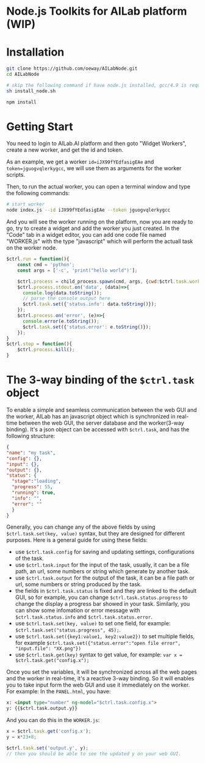 # Node.js Toolkits for AILab platform (WIP)

# Installation


```bash
git clone https://github.com/oeway/AILabNode.git
cd AILabNode

# skip the following command if have node.js installed, gcc/4.9 is required
sh install_node.sh

npm install
```

# Getting Start
You need to login to AILab.AI platform and then goto "Widget Workers", create a new worker, and get the id and token.

As an example, we get a worker `id=iJX99fYEdfasigEAe` and `token=jguogvqlerkygcc`, we will use them as arguments for the worker scripts.

Then, to run the actual worker, you can open a terminal window and type the following commands:
```bash
# start worker
node index.js --id iJX99fYEdfasigEAe --token jguogvqlerkygcc
```

And you will see the worker running on the platform, now you are ready to go, try to create a widget and add the worker you just created. In the "Code" tab in a widget editor, you can add one code file named "WORKER.js" with the type "javascript" which will perform the actuall task on the worker node.

```js
$ctrl.run = function(){
    const cmd = 'python';
    const args = ['-c', 'print("hello world")'];

    $ctrl.process = child_process.spawn(cmd, args, {cwd:$ctrl.task.workdir});
    $ctrl.process.stdout.on('data', (data)=>{
      console.log(data.toString());
      // parse the console output here
      $ctrl.task.set({'status.info': data.toString()});
    });
    $ctrl.process.on('error', (e)=>{
      console.error(e.toString());
      $ctrl.task.set({'status.error': e.toString()});
    });
}
$ctrl.stop = function(){
    $ctrl.process.kill();
}
```

# The 3-way binding of the `$ctrl.task` object
To enable a simple and seamless communication between the web GUI and the worker, AILab has an javascript object which is synchronized in real-time between the web GUI, the server database and the worker(3-way binding). It's a json object can be accessed with `$ctrl.task`, and has the following structure:
```json
{
"name": "my task",
"config": {},
"input": {},
"output": {},
"status": {
  "stage":"loading",
  "progress": 55,
  "running": true,
  "info": "",
  "error": ""
  }
}
```
Generally, you can change any of the above fields by using `$ctrl.task.set(key, value)` syntax, but they are designed for different purposes. Here is a general guide for using these fields:
 * use `$ctrl.task.config` for saving and updating settings, configurations of the task.
 * use `$ctrl.task.input` for the input of the task, usually, it can be a file path, an url, some numbers or string which generate by another task.
 * use `$ctrl.task.output` for the output of the task, it can be a file path or url, some numbers or string produced by the task.
 * the fields in `$ctrl.task.status` is fixed and they are linked to the default GUI, so for example, you can change `$ctrl.task.status.progress` to change the display a progress bar showed in your task. Similarly, you can show some infomation or error message with `$ctrl.task.status.info` and `$ctrl.task.status.error`.
 * use `$ctrl.task.set(key, value)` to set one field, for example: `$ctrl.task.set("status.progress", 45);`.
 * use `$ctrl.task.set({key1:value1, key2:value2})` to set multiple fields, for example `$ctrl.task.set({"status.error":"open file error", "input.file": "XX.png"})`
 * use `$ctrl.task.get(key)` syntax to get value, for example: `var x = $ctrl.task.get("config.x");`
 
Once you set the variables, it will be synchronized across all the web pages and the worker in real-time, it's a reactive 3-way binding.
So it will enables you to take input form the web GUI and use it immediately on the worker. For example:
In the `PANEL.html`, you have:
```html
x: <input type="number" ng-model="$ctrl.task.config.x">
y: {{$ctrl.task.output.y}}
```
And you can do this in the `WORKER.js`:
```javascript
x = $ctrl.task.get('config.x');
y = x*23+8;

$ctrl.task.set('output.y', y);
// then you should be able to see the updated y on your web GUI.
```

